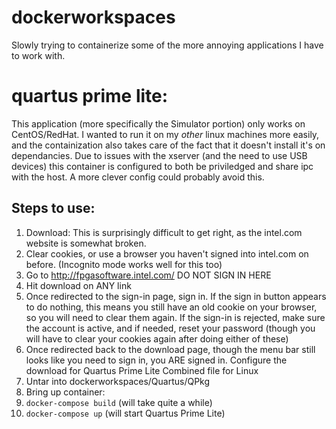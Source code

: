 # dockerworkspaces
Slowly trying to containerize some of the more annoying applications I have to work with.
# quartus prime lite:
This application (more specifically the Simulator portion) only works on CentOS/RedHat. I wanted to run it on my *other* linux machines more easily, and the containization also takes care of the fact that it doesn't install it's on dependancies. Due to issues with the xserver (and the need to use USB devices) this container is configured to both be priviledged and share ipc with the host. A more clever config could probably avoid this.
## Steps to use:

1.  Download: This is surprisingly difficult to get right, as the intel.com website is somewhat broken.
  1.  Clear cookies, or use a browser you haven't signed into intel.com on before. (Incognito mode works well for this too)
  1.  Go to http://fpgasoftware.intel.com/ DO NOT SIGN IN HERE
  1.  Hit download on ANY link
  1.  Once redirected to the sign-in page, sign in. If the sign in button appears to do nothing, this means you still have an old cookie on your browser, so you will need to clear them again. If the sign-in is rejected, make sure the account is active, and if needed, reset your password (though you will have to clear your cookies again after doing either of these)
  1.  Once redirected back to the download page, though the menu bar still looks like you need to sign in, you ARE signed in. Configure the download for Quartus Prime Lite Combined file for Linux
  1.  Untar into dockerworkspaces/Quartus/QPkg
1.  Bring up container:
  1.  `docker-compose build` (will take quite a while)
  1.  `docker-compose up`  (will start Quartus Prime Lite)

